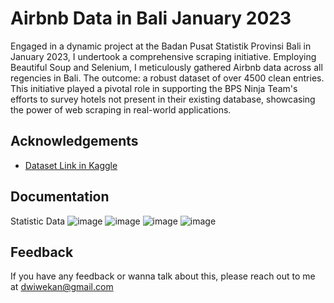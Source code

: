 
# Airbnb Data in Bali January 2023

Engaged in a dynamic project at the Badan Pusat Statistik Provinsi Bali in January 2023, I undertook a comprehensive scraping initiative. Employing Beautiful Soup and Selenium, I meticulously gathered Airbnb data across all regencies in Bali. The outcome: a robust dataset of over 4500 clean entries. This initiative played a pivotal role in supporting the BPS Ninja Team's efforts to survey hotels not present in their existing database, showcasing the power of web scraping in real-world applications.
## Acknowledgements

 - [Dataset Link in Kaggle](https://www.kaggle.com/datasets/gusnara/data-hotel-airbnb-in-bali)


## Documentation

Statistic Data
![image](https://github.com/dwiwekan/scraping_airbnb/assets/80300827/8c356a3e-1feb-4ae3-ba44-d2ee31e41835)
![image](https://github.com/dwiwekan/scraping_airbnb/assets/80300827/9929c8fe-c6af-4d6d-bc65-cea5a2d0a14a)
![image](https://github.com/dwiwekan/scraping_airbnb/assets/80300827/dfe98593-1637-4b22-9815-27d97abe8ac2)
![image](https://github.com/dwiwekan/scraping_airbnb/assets/80300827/af733589-1efb-40b3-ace5-a5f8fe850889)


## Feedback

If you have any feedback or wanna talk about this, please reach out to me at dwiwekan@gmail.com

